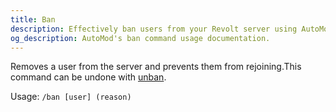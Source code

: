 ```yaml
---
title: Ban
description: Effectively ban users from your Revolt server using AutoMod's ban command. Set ban duration, add reasons, and manage server security easily.
og_description: AutoMod's ban command usage documentation.
---
```


Removes a user from the server and prevents them from rejoining.This command can be undone with [unban](/docs/commands/moderation/unban).

Usage: `/ban [user] (reason)`
